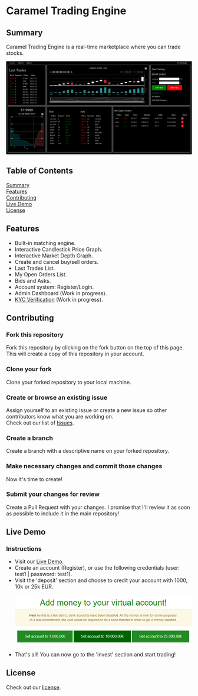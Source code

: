 # Caramel Trading Engine

## Summary
Caramel Trading Engine is a real-time marketplace where you can trade stocks.

<p align="left">
  <img src="Assets/images/project/trading_view_logged_in.PNG" width="800" title="Trading View Logged In"> 
</p>

## Table of Contents  
[Summary](#summary)  
[Features](#features)  
[Contributing](#contributing)  
[Live Demo](#live-demo)  
[License](#license)

## Features
- Built-in matching engine.
- Interactive Candlestick Price Graph.
- Interactive Market Depth Graph.
- Create and cancel buy/sell orders.
- Last Trades List.
- My Open Orders List.
- Bids and Asks.
- Account system: Register/Login.
- Admin Dashboard (Work in progress).
- [KYC Verification](https://en.wikipedia.org/wiki/Know_your_customer) (Work in progress).

## Contributing
### Fork this repository
Fork this repository by clicking on the fork button on the top of this page. This will create a copy of this repository in your account.

### Clone your fork
Clone your forked repository to your local machine.

### Create or browse an existing issue
Assign yourself to an existing issue or create a new issue so other contributors know what you are working on.  
Check out our list of [Issues](https://github.com/pablogalve/Caramel-Trading-Engine/issues).

### Create a branch
Create a branch with a descriptive name on your forked repository.

### Make necessary changes and commit those changes
Now it's time to create!

### Submit your changes for review
Create a Pull Request with your changes. I promise that I'll review it as soon as possible to include it in the main repository!

## Live Demo
### Instructions
- Visit our [Live Demo](https://www.pablogalve.com/caramel_capital/invest/equity/market-pro).
- Create an account (Register), or use the following credentials (user: test1 | password: test1).
- Visit the 'deposit' section and choose to credit your account with 1000, 10k or 25k EUR. <p align="left"><img src="Assets/images/project/deposit_demo.PNG" width="500" title="Deposit Demo"></p>
- That's all! You can now go to the 'invest' section and start trading!

## License
Check out our [license](license.md).
